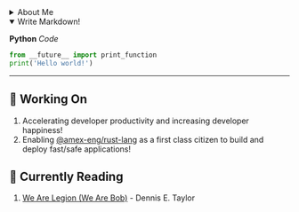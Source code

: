 <style>
div {
    display: flex;
    justify-content: space-between;  
}
</style>

<details closed>
  <summary> About Me </summary>
  <h5>Name:        DJ Carpenter </h5>
  <h5>Title:       Senior Engineer 1</h5>
  <h5>Department:  CTO - Developer Experience - Developer Platforms</h5>
  <h5>Email:       daniel.j.carpenter1@aexp.com</h5>
  <a href="https://aexp-architecture.slack.com/archives/DPA2KHV45">Slack:       @dj</a>
  <h5>City: Phoenix</h5>
</details>

<details open>
<summary>Write Markdown!</summary>
<!--All you need is a blank line-->

**Python** *Code*
```python
from __future__ import print_function
print('Hello world!')
```

</summary>

---

## :hammer: Working On 
1. Accelerating developer productivity and increasing developer happiness!
1. Enabling [@amex-eng/rust-lang][0] as a first class citizen to build and deploy fast/safe applications!

## :book: Currently Reading 
1. [We Are Legion (We Are Bob)][1] - Dennis E. Taylor



[0]: https://github.aexp.com/orgs/amex-eng/teams/rust-lang
[1]: https://www.amazon.com/Are-Legion-Bob-Bobiverse-Book-ebook/dp/B01LWAESYQ
[2]: https://aexp-architecture.slack.com/archives/DPA2KHV45
